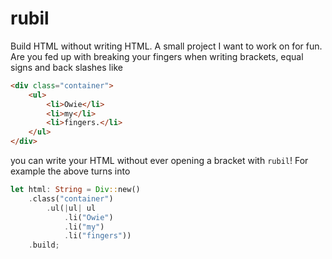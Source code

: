 # rubil

Build HTML without writing HTML. A small project I want to work on for fun. Are you fed up with breaking your fingers when
writing brackets, equal signs and back slashes like
```html
<div class="container">
	<ul>
		<li>Owie</li>
		<li>my</li>
		<li>fingers.</li>
	</ul>
</div>
```
you can write your HTML without ever opening a bracket with `rubil`! For example the above turns into
```rust
let html: String = Div::new()
	.class("container")
		.ul(|ul| ul
			.li("Owie")
			.li("my")
			.li("fingers"))
	.build;
```